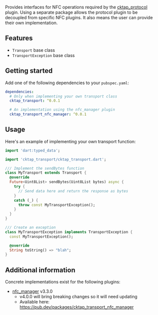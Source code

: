 Provides interfaces for NFC operations required by
the [cktap_protocol](https://github.com/PeteClubSeven/cktap-protocol-flutter) plugin. Using a separate package allows
the protocol plugin to be decoupled from specific NFC plugins. It also means the user can provide their own
implementation.

## Features

- `Transport` base class
- `TransportException` base class

## Getting started

Add one of the following dependencies to your `pubspec.yaml`:

```yaml
dependencies:
  # Only when implementing your own transport class
  cktap_transport: ^0.0.1

  # An implementation using the nfc_manager plugin
  cktap_transport_nfc_manager: ^0.0.1
```

## Usage

Here's an example of implementing your own transport function:
```dart
import 'dart:typed_data';

import 'cktap_transport/cktap_transport.dart';

/// Implement the sendBytes function
class MyTransport extends Transport {
  @override
  Future<Uint8List> sendBytes(Uint8List bytes) async {
    try {
      // Send data here and return the response as bytes
    }
    catch (_) {
      throw const MyTransportException();
    }
  }
}

/// Create an exception
class MyTransportException implements TransportException {
  const MyTransportException();

  @override
  String toString() => "blah";
}
```

## Additional information

Concrete implementations exist for the following plugins:

- [nfc_manager](https://github.com/okadan/flutter-nfc-manager) v3.3.0
  - v4.0.0 will bring breaking changes so it will need updating
  - Available here: https://pub.dev/packages/cktap_transport_nfc_manager
